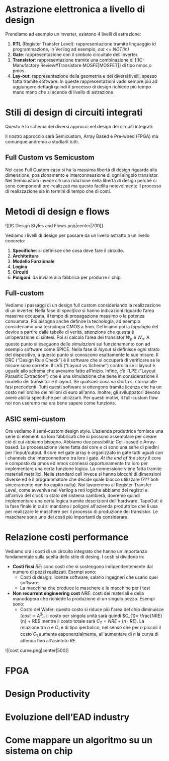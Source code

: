 # Astrazione elettronica a livello di design

Prendiamo ad esempio un inverter, esistono 4 livelli di astrazione:
1. **RTL** (Register Transfer Level): rappresentazione tramite linguaggio id programmazione, in Verilog ad esempio, *out <= NOT(in)*
2. **Gate**: rappresentazione con il simbolo circuitale dell’inverter.
3. **Transistor**: rappresentazione tramite una combinazione di [[IC-Manufactory Review#Transistore MOSFE|MOSFET]] di tipo nmos o pmos.
4. **Lay-out**: rappresentazione della geometria e dei diversi livelli, spesso fatta tramite software.
In queste rappresentazioni vado sempre più ad aggiungere dettagli quindi il processo di design richiede più tempo mano mano che si scende di livello di astrazione.
# Stili di design di circuiti integrati

Questo è lo schema dei diversi approcci nel design dei circuiti integrati: 

Il nostro approccio sarà Semicustom, Array Based e Pre-wired (FPGA) ma comunque andremo a studiarli tutti.

## Full Custom vs Semicustom

Nel caso Full Custom caso si ha la massima libertà di design riguarda alla dimensione, posizionamento e interconnessione di ogni singolo transistor.
Nel Semicustom invece c’è una riduzione nella libertà di design perché ci sono componenti pre-realizzati ma questo facilita notevolmente il processo di realizzazione sia in termini di tempo che di costi. 
# Metodi di design e flows

![[IC Design Styles and Flows.png|center|700]]

Vediamo i livelli di design per passare da un livello astratto a un livello concreto:
1. **Specifiche**: si definisce che cosa deve fare il circuito.
2. **Architettura**
3. **Modello Funzionale**
4. **Logica**
5. **Circuiti**
6. **Poligoni**: da inviare alla fabbrica per produrre il chip.

## Full-custom 

Vediamo i passaggi di un design full custom consideriando la realizzazione di un inverter.
Nella fase di *specifica* si hanno indicazioni riguardo l’area massima occupata, il tempo di propagazione massimo o la potenza consumata. Poi bisogna anche definire la tecnologia, ad esempio consideriamo una tecnologia CMOS a 5nm. 
Definiamo poi la *topologia* del device a partire dalle tabelle di verità, attenzione che questa è un’operazione di sintesi.
Poi si calcola l’area dei transistor $W_{p}$ e $W_{n}$.
A questo punto si eseguono delle *simulazioni* sul funzionamento con ad esempio software come SPICE. 
Nella fase di *layout* si definisce ogni strato del dispositivo, a questo punto si conoscono esattamente le sue misure. Il DRC (“Design Rule Check”) è il software che si occuperà di verificare se le misure sono corrette.
Il LVS (“Layout vs Scheme”) controlla se il layout è uguale allo schema che avevamo fatto all’inizio. 
Infine, c’è l'LPE (“Layout Parasitic Extraction”) che è una simulazione che tiene in considerazione il modello dei transistor e il layout. 
Se qualsiasi cosa va storta si ritorna alle fasi precedenti. 
Tutti questi software si ottengono tramite licenza che ha un costo nell'ordine dei milioni di euro all'anno. Inoltre, gli sviluppatori devono avere abilità specifiche per utilizzarli. 
Per questi motivi, il full-custom flow noi non useremo ma era bene sapere come funziona. 
## ASIC semi-custom

Ora vediamo il semi-custom design style. 
L’azienda produttrice fornisce una serie di elementi da loro fabbricati che si possono assemblare per creare ciò di cui abbiamo bisogno. 
Abbiamo due possibilità: Cell-based e Array-based. 
La processazione viene fatta dal core e ci sono una serie di piedini per l'input/output.
Il core nel gate array è organizzato in gate tutti uguali con i channels che interconnettono tra loro i gate. *At the end of the story* il core è composto da pmos ed nmos connessi opportunamente tra loro per implementare una certa funzione logica. La connessione viene fatta tramite materiali metallici.
Nella standard cell invece si hanno blocchi di dimensioni diverse ed è il programmatore che decide quale blocco utilizzare (??? boh sinceramente non ho capito nulla). 
Noi lavoreremo al Register Transfer Level, come avveniva nel Verilog a reti logiche abbiamo dei registri e all'arrivo del clock lo stato del sistema cambierà, dovremo quindi implementare una certa logica tramite descrizioni dell'hardware.
TapeOut: è la fase finale in cui si mandano i poligoni all'azienda produttrice che li usa per realizzare le maschere per il processo di produzione dei transistor. Le maschere sono uno dei costi più importanti da considerare. 
# Relazione costi performance

Vediamo ora i costi di un circuito integrato che hanno un'importanza fondamentale sulla scelta dello stile di desing. I costi si dividono in:
- **Costi fissi** $RE$: sono costi che si sostengono indipendentemente dal numero di pezzi realizzati. Esempi sono: 
	- Costi di design: licenze software, salario ingegneri che usano quei software
	- La macchina che produce le maschere e le macchine per i test
- **Non recurrent engineering cost** $NRE$: costi dei materiali e della manodopera che richiede la produzione di un singolo pezzo. Esempi sono:
	- Costo del Wafer: questo costo si riduce più l'area del chip diminuisce ($cost \propto A^{3}$).
Il costo per singola unità sarà quindi $C_{1}= \frac{NRE}{n} + RE$ mentre il costo totale sarà $C_{T}= NRE + (n \cdot RE)$.
La relazione tra $n$ e $C_{1}$ è di tipo iperbolico, nel senso che per $n$ piccoli il costo $C_{1}$ aumenta esponenzialmente, all'aumentare di $n$ la curva di attenua fino all'asintoto $RE$.

![[cost curve.png|center|500]]


# FPGA

# Design Productivity

# Evoluzione dell’EAD industry

# Come mappare un algoritmo su un sistema on chip
